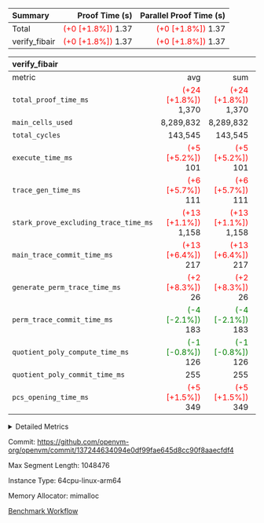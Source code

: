 | Summary | Proof Time (s) | Parallel Proof Time (s) |
|:---|---:|---:|
| Total | <span style='color: red'>(+0 [+1.8%])</span> 1.37 | <span style='color: red'>(+0 [+1.8%])</span> 1.37 |
| verify_fibair | <span style='color: red'>(+0 [+1.8%])</span> 1.37 | <span style='color: red'>(+0 [+1.8%])</span> 1.37 |


| verify_fibair |||||
|:---|---:|---:|---:|---:|
|metric|avg|sum|max|min|
| `total_proof_time_ms ` | <span style='color: red'>(+24 [+1.8%])</span> 1,370 | <span style='color: red'>(+24 [+1.8%])</span> 1,370 | <span style='color: red'>(+24 [+1.8%])</span> 1,370 | <span style='color: red'>(+24 [+1.8%])</span> 1,370 |
| `main_cells_used     ` |  8,289,832 |  8,289,832 |  8,289,832 |  8,289,832 |
| `total_cycles        ` |  143,545 |  143,545 |  143,545 |  143,545 |
| `execute_time_ms     ` | <span style='color: red'>(+5 [+5.2%])</span> 101 | <span style='color: red'>(+5 [+5.2%])</span> 101 | <span style='color: red'>(+5 [+5.2%])</span> 101 | <span style='color: red'>(+5 [+5.2%])</span> 101 |
| `trace_gen_time_ms   ` | <span style='color: red'>(+6 [+5.7%])</span> 111 | <span style='color: red'>(+6 [+5.7%])</span> 111 | <span style='color: red'>(+6 [+5.7%])</span> 111 | <span style='color: red'>(+6 [+5.7%])</span> 111 |
| `stark_prove_excluding_trace_time_ms` | <span style='color: red'>(+13 [+1.1%])</span> 1,158 | <span style='color: red'>(+13 [+1.1%])</span> 1,158 | <span style='color: red'>(+13 [+1.1%])</span> 1,158 | <span style='color: red'>(+13 [+1.1%])</span> 1,158 |
| `main_trace_commit_time_ms` | <span style='color: red'>(+13 [+6.4%])</span> 217 | <span style='color: red'>(+13 [+6.4%])</span> 217 | <span style='color: red'>(+13 [+6.4%])</span> 217 | <span style='color: red'>(+13 [+6.4%])</span> 217 |
| `generate_perm_trace_time_ms` | <span style='color: red'>(+2 [+8.3%])</span> 26 | <span style='color: red'>(+2 [+8.3%])</span> 26 | <span style='color: red'>(+2 [+8.3%])</span> 26 | <span style='color: red'>(+2 [+8.3%])</span> 26 |
| `perm_trace_commit_time_ms` | <span style='color: green'>(-4 [-2.1%])</span> 183 | <span style='color: green'>(-4 [-2.1%])</span> 183 | <span style='color: green'>(-4 [-2.1%])</span> 183 | <span style='color: green'>(-4 [-2.1%])</span> 183 |
| `quotient_poly_compute_time_ms` | <span style='color: green'>(-1 [-0.8%])</span> 126 | <span style='color: green'>(-1 [-0.8%])</span> 126 | <span style='color: green'>(-1 [-0.8%])</span> 126 | <span style='color: green'>(-1 [-0.8%])</span> 126 |
| `quotient_poly_commit_time_ms` |  255 |  255 |  255 |  255 |
| `pcs_opening_time_ms ` | <span style='color: red'>(+5 [+1.5%])</span> 349 | <span style='color: red'>(+5 [+1.5%])</span> 349 | <span style='color: red'>(+5 [+1.5%])</span> 349 | <span style='color: red'>(+5 [+1.5%])</span> 349 |



<details>
<summary>Detailed Metrics</summary>

|  | verify_program_compile_ms | total_cells | stark_prove_excluding_trace_time_ms | quotient_poly_compute_time_ms | quotient_poly_commit_time_ms | perm_trace_commit_time_ms | pcs_opening_time_ms | main_trace_commit_time_ms |
| --- | --- | --- | --- | --- | --- | --- | --- |
|  | 5 | 65,536 | 66 | 3 | 13 | 0 | 36 | 13 | 

| air_name | rows | quotient_deg | main_cols | interactions | constraints | cells |
| --- | --- | --- | --- | --- | --- | --- |
| AccessAdapterAir<2> |  | 4 |  | 5 | 11 |  | 
| AccessAdapterAir<4> |  | 4 |  | 5 | 11 |  | 
| AccessAdapterAir<8> |  | 4 |  | 5 | 11 |  | 
| FibonacciAir | 32,768 | 1 | 2 |  | 5 | 65,536 | 
| FriReducedOpeningAir |  | 4 |  | 39 | 60 |  | 
| NativePoseidon2Air<BabyBearParameters>, 1> |  | 4 |  | 136 | 530 |  | 
| PhantomAir |  | 4 |  | 3 | 4 |  | 
| ProgramAir |  | 1 |  | 1 | 4 |  | 
| VariableRangeCheckerAir |  | 1 |  | 1 | 4 |  | 
| VmAirWrapper<AluNativeAdapterAir, FieldArithmeticCoreAir> |  | 4 |  | 15 | 23 |  | 
| VmAirWrapper<BranchNativeAdapterAir, BranchEqualCoreAir<1> |  | 4 |  | 11 | 22 |  | 
| VmAirWrapper<JalNativeAdapterAir, JalCoreAir> |  | 4 |  | 7 | 6 |  | 
| VmAirWrapper<NativeAdapterAir<2, 0>, PublicValuesCoreAir> |  | 4 |  | 11 | 22 |  | 
| VmAirWrapper<NativeLoadStoreAdapterAir<1>, NativeLoadStoreCoreAir<1> |  | 4 |  | 15 | 16 |  | 
| VmAirWrapper<NativeLoadStoreAdapterAir<4>, NativeLoadStoreCoreAir<4> |  | 4 |  | 15 | 16 |  | 
| VmAirWrapper<NativeVectorizedAdapterAir<4>, FieldExtensionCoreAir> |  | 4 |  | 15 | 23 |  | 
| VmConnectorAir |  | 4 |  | 3 | 8 |  | 
| VolatileBoundaryAir |  | 4 |  | 4 | 16 |  | 

| group | trace_gen_time_ms | total_proof_time_ms | total_cycles | total_cells | stark_prove_excluding_trace_time_ms | quotient_poly_compute_time_ms | quotient_poly_commit_time_ms | perm_trace_commit_time_ms | pcs_opening_time_ms | main_trace_commit_time_ms | main_cells_used | generate_perm_trace_time_ms | execute_time_ms |
| --- | --- | --- | --- | --- | --- | --- | --- | --- | --- | --- | --- | --- | --- |
| verify_fibair | 111 | 1,370 | 143,545 | 23,616,152 | 1,158 | 126 | 255 | 183 | 349 | 217 | 8,289,832 | 26 | 101 | 

| group | air_name | rows | prep_cols | perm_cols | main_cols | cells |
| --- | --- | --- | --- | --- | --- | --- |
| verify_fibair | AccessAdapterAir<2> | 32,768 |  | 12 | 11 | 753,664 | 
| verify_fibair | AccessAdapterAir<4> | 16,384 |  | 12 | 13 | 409,600 | 
| verify_fibair | AccessAdapterAir<8> | 128 |  | 12 | 17 | 3,712 | 
| verify_fibair | FriReducedOpeningAir | 1,024 |  | 44 | 27 | 72,704 | 
| verify_fibair | NativePoseidon2Air<BabyBearParameters>, 1> | 16,384 |  | 160 | 399 | 9,158,656 | 
| verify_fibair | PhantomAir | 4,096 |  | 8 | 6 | 57,344 | 
| verify_fibair | ProgramAir | 8,192 |  | 8 | 10 | 147,456 | 
| verify_fibair | VariableRangeCheckerAir | 262,144 | 2 | 8 | 1 | 2,359,296 | 
| verify_fibair | VmAirWrapper<AluNativeAdapterAir, FieldArithmeticCoreAir> | 131,072 |  | 20 | 29 | 6,422,528 | 
| verify_fibair | VmAirWrapper<BranchNativeAdapterAir, BranchEqualCoreAir<1> | 16,384 |  | 16 | 23 | 638,976 | 
| verify_fibair | VmAirWrapper<JalNativeAdapterAir, JalCoreAir> | 4,096 |  | 12 | 9 | 86,016 | 
| verify_fibair | VmAirWrapper<NativeLoadStoreAdapterAir<1>, NativeLoadStoreCoreAir<1> | 32,768 |  | 24 | 22 | 1,507,328 | 
| verify_fibair | VmAirWrapper<NativeLoadStoreAdapterAir<4>, NativeLoadStoreCoreAir<4> | 16,384 |  | 24 | 31 | 901,120 | 
| verify_fibair | VmAirWrapper<NativeVectorizedAdapterAir<4>, FieldExtensionCoreAir> | 8,192 |  | 20 | 38 | 475,136 | 
| verify_fibair | VmConnectorAir | 2 | 1 | 8 | 4 | 24 | 
| verify_fibair | VolatileBoundaryAir | 32,768 |  | 8 | 11 | 622,592 | 

</details>


Commit: https://github.com/openvm-org/openvm/commit/137244634094e0df99fae645d8cc90f8aaecfdf4

Max Segment Length: 1048476

Instance Type: 64cpu-linux-arm64

Memory Allocator: mimalloc

[Benchmark Workflow](https://github.com/openvm-org/openvm/actions/runs/13466054615)
